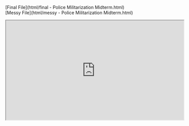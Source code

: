 [Final File](html/final - Police Militarization Midterm.html)  
[Messy File](html/messy - Police Militarization Midterm.html)


<iframe width="560" height="315" src="https://www.youtube.com/embed/ODGyJQX8AGA"; allow="fullscreen;">
